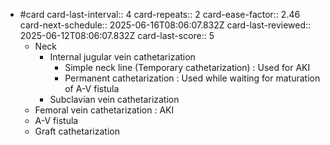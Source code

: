 - #card
  card-last-interval:: 4
  card-repeats:: 2
  card-ease-factor:: 2.46
  card-next-schedule:: 2025-06-16T08:06:07.832Z
  card-last-reviewed:: 2025-06-12T08:06:07.832Z
  card-last-score:: 5
	- Neck
		- Internal jugular vein cathetarization
			- Simple neck line (Temporary cathetarization) : Used for AKI
			- Permanent cathetarization : Used while waiting for maturation of A-V fistula
		- Subclavian vein cathetarization
	- Femoral vein cathetarization : AKI
	- A-V fistula
	- Graft cathetarization